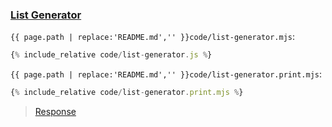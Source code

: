 ### [List Generator](code.zip)

`{{ page.path | replace:'README.md','' }}code/list-generator.mjs`:
```js
{% include_relative code/list-generator.js %}
```

`{{ page.path | replace:'README.md','' }}code/list-generator.print.mjs`:
```js
{% include_relative code/list-generator.print.mjs %}
```

> [Response](response/list-generator.js)
